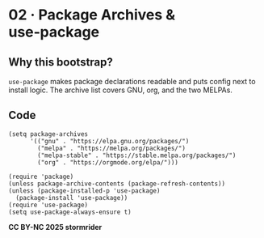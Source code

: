 # 02 · Package Archives & use‑package

## Why this bootstrap?

`use-package` makes package declarations readable and puts config next to install logic. The archive list covers GNU, org, and the two MELPAs.

## Code
```
(setq package-archives
      '(("gnu" . "https://elpa.gnu.org/packages/")
        ("melpa" . "https://melpa.org/packages/")
        ("melpa-stable" . "https://stable.melpa.org/packages/")
        ("org" . "https://orgmode.org/elpa/")))

(require 'package)
(unless package-archive-contents (package-refresh-contents))
(unless (package-installed-p 'use-package)
  (package-install 'use-package))
(require 'use-package)
(setq use-package-always-ensure t)
```

**CC BY-NC 2025 stormrider**
